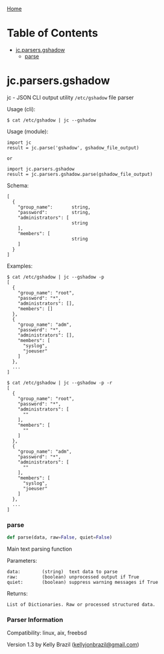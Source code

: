 [Home](https://kellyjonbrazil.github.io/jc/)
# Table of Contents

* [jc.parsers.gshadow](#jc.parsers.gshadow)
  * [parse](#jc.parsers.gshadow.parse)

<a id="jc.parsers.gshadow"></a>

# jc.parsers.gshadow

jc - JSON CLI output utility `/etc/gshadow` file parser

Usage (cli):

    $ cat /etc/gshadow | jc --gshadow

Usage (module):

    import jc
    result = jc.parse('gshadow', gshadow_file_output)

    or

    import jc.parsers.gshadow
    result = jc.parsers.gshadow.parse(gshadow_file_output)

Schema:

    [
      {
        "group_name":       string,
        "password":         string,
        "administrators": [
                            string
        ],
        "members": [
                            string
        ]
      }
    ]

Examples:

    $ cat /etc/gshadow | jc --gshadow -p
    [
      {
        "group_name": "root",
        "password": "*",
        "administrators": [],
        "members": []
      },
      {
        "group_name": "adm",
        "password": "*",
        "administrators": [],
        "members": [
          "syslog",
          "joeuser"
        ]
      },
      ...
    ]

    $ cat /etc/gshadow | jc --gshadow -p -r
    [
      {
        "group_name": "root",
        "password": "*",
        "administrators": [
          ""
        ],
        "members": [
          ""
        ]
      },
      {
        "group_name": "adm",
        "password": "*",
        "administrators": [
          ""
        ],
        "members": [
          "syslog",
          "joeuser"
        ]
      },
      ...
    ]

<a id="jc.parsers.gshadow.parse"></a>

### parse

```python
def parse(data, raw=False, quiet=False)
```

Main text parsing function

Parameters:

    data:        (string)  text data to parse
    raw:         (boolean) unprocessed output if True
    quiet:       (boolean) suppress warning messages if True

Returns:

    List of Dictionaries. Raw or processed structured data.

### Parser Information
Compatibility:  linux, aix, freebsd

Version 1.3 by Kelly Brazil (kellyjonbrazil@gmail.com)
